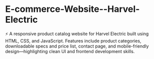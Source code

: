 # E-commerce-Website--Harvel-Electric
⚡ A responsive product catalog website for Harvel Electric built using HTML, CSS, and JavaScript. Features include product categories, downloadable specs and price list, contact page, and mobile-friendly design—highlighting clean UI and frontend development skills.
